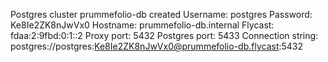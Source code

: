 Postgres cluster prummefolio-db created
Username: postgres
Password: Ke8Ie2ZK8nJwVx0
Hostname: prummefolio-db.internal
Flycast: fdaa:2:9fbd:0:1::2
Proxy port: 5432
Postgres port: 5433
Connection string: postgres://postgres:Ke8Ie2ZK8nJwVx0@prummefolio-db.flycast:5432
